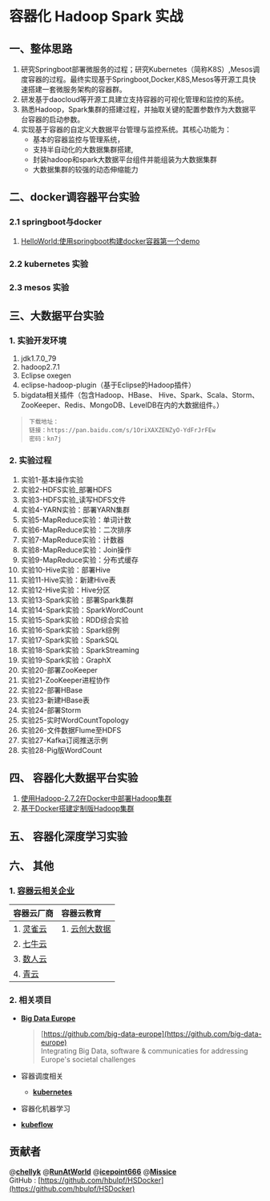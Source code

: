 # 容器化 Hadoop Spark 实战 #
## 一、整体思路 ##
1. 研究Springboot部署微服务的过程；研究Kubernetes（简称K8S）,Mesos调度容器的过程。最终实现基于Springboot,Docker,K8S,Mesos等开源工具快速搭建一套微服务架构的容器群。
2. 研发基于daocloud等开源工具建立支持容器的可视化管理和监控的系统。
3. 熟悉Hadoop，Spark集群的搭建过程，并抽取关键的配置参数作为大数据平台容器的启动参数。
4. 实现基于容器的自定义大数据平台管理与监控系统。其核心功能为：
	- 基本的容器监控与管理系统，
	- 支持半自动化的大数据集群搭建,
	- 封装hadoop和spark大数据平台组件并能组装为大数据集群
	- 大数据集群的较强的动态伸缩能力

## 二、docker调容器平台实验 ##
### 2.1 springboot与docker ###
1. [HelloWorld:使用springboot构建docker容器第一个demo](./springboot_docker/docker-spring-boot)

### 2.2 kubernetes 实验 ###

### 2.3 mesos 实验 ###

## 三、大数据平台实验 ##
### 1. 实验开发环境  ###
1. jdk1.7.0_79 
1. hadoop2.7.1 
1. Eclipse oxegen
2. eclipse-hadoop-plugin（基于Eclipse的Hadoop插件）
1. bigdata相关插件（包含Hadoop、HBase、 Hive、Spark、Scala、Storm、ZooKeeper、Redis、MongoDB、LevelDB在内的大数据组件。）
>     下载地址： 
>     链接：https://pan.baidu.com/s/1OriXAXZENZyO-YdFrJrFEw
>     密码：kn7j

### 2. 实验过程 ###

1. 实验1-基本操作实验
1. 实验2-HDFS实验_部署HDFS
1. 实验3-HDFS实验_读写HDFS文件
1. 实验4-YARN实验：部署YARN集群
1. 实验5-MapReduce实验：单词计数
1. 实验6-MapReduce实验：二次排序
1. 实验7-MapReduce实验：计数器
1. 实验8-MapReduce实验：Join操作
1. 实验9-MapReduce实验：分布式缓存
1. 实验10-Hive实验：部署Hive
1. 实验11-Hive实验：新建Hive表
1. 实验12-Hive实验：Hive分区
1. 实验13-Spark实验：部署Spark集群
1. 实验14-Spark实验：SparkWordCount
1. 实验15-Spark实验：RDD综合实验
1. 实验16-Spark实验：Spark综例
1. 实验17-Spark实验：SparkSQL
1. 实验18-Spark实验：SparkStreaming
1. 实验19-Spark实验：GraphX
1. 实验20-部署ZooKeeper
1. 实验21-ZooKeeper进程协作
1. 实验22-部署HBase
1. 实验23-新建HBase表
1. 实验24-部署Storm
1. 实验25-实时WordCountTopology
1. 实验26-文件数据Flume至HDFS
1. 实验27-Kafka订阅推送示例
1. 实验28-Pig版WordCount


## 四、 容器化大数据平台实验 ###
1. [使用Hadoop-2.7.2在Docker中部署Hadoop集群](./hadoopspark/demo_1-HadoopClusterRaw)
2. [基于Docker搭建定制版Hadoop集群](./hadoopspark/demo_2-docker-cluster)

## 五、 容器化深度学习实验 ###


## 六、 其他 ##
### 1. [ 容器云相关企业](./casestudy) ###
| 容器云厂商 | 容器云教育 |
| :---------- | :---------- |
|1. [灵雀云](http://www.alauda.cn/product/detail/id/68.html)|1. [云创大数据](http://www.cstor.cn/) |
|2. [七牛云](https://www.qiniu.com/products/kirk)| |
|3. [数人云](https://www.shurenyun.com/scene-bigdata.html)| | 
|4. [青云](https://www.qingcloud.com)| |
### 2. 相关项目 ###

-   **[Big Data Europe](https://www.big-data-europe.eu/)**  
   
	> [https://github.com/big-data-europe](https://github.com/big-data-europe)  
	> Integrating Big Data, software & communicaties for addressing Europe's societal challenges
	
-   容器调度相关 
	* **[kubernetes](https://https://github.com/kubernetes/kubernetes)**  

- 	容器化机器学习 
   * **[kubeflow](https://github.com/kubeflow/kubeflow)**  


## 贡献者 ##

@[**chellyk**](https://github.com/chellyk) @[**RunAtWorld**](http://www.github.com/RunAtWorld) @[**icepoint666**](https://www.github.com/icepoint666) @[**Missice**](https://github.com/Missice)  
GitHub : [https://github.com/hbulpf/HSDocker](https://github.com/hbulpf/HSDocker)

